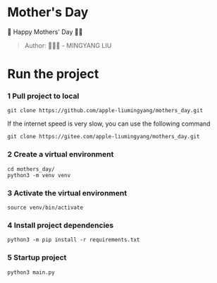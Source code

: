 # Mother's Day
👩 Happy Mothers' Day 🎉🎁
> Author:  - MINGYANG LIU

# Run the project
### 1 Pull project to local
```shell
git clone https://github.com/apple-liumingyang/mothers_day.git
```
If the internet speed is very slow, you can use the following command
```shell
git clone https://gitee.com/apple-liumingyang/mothers_day.git
```

### 2 Create a virtual environment
```shell
cd mothers_day/
python3 -m venv venv
```

### 3 Activate the virtual environment
```shell
source venv/bin/activate
```
### 4 Install project dependencies
```shell
python3 -m pip install -r requirements.txt
```

### 5 Startup project
```shell
python3 main.py
```
